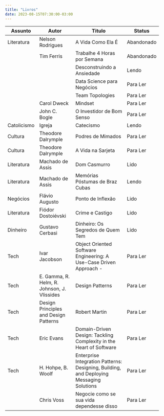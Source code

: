 ```yaml
---
title: "Livros"
date: 2023-08-15T07:30:00-03:00
---
```


| Assunto     | Autor                                       | Titulo                                                                                  | Status     |
| ----------- | ------------------------------------------- | --------------------------------------------------------------------------------------- | ---------- |
| Literatura  | Nelson Rodrigues                            | A Vida Como Ela É                                                                       | Abandonado |
|             | Tim Ferris                                  | Trabalhe 4 Horas por Semana                                                             | Abandonado |
|             |                                             | Desconstruindo a Ansiedade                                                              | Lendo      |
|             |                                             | Data Science para Negócios                                                              | Para Ler   |
|             |                                             | Team Topologies                                                                         | Para Ler   |
|             | Carol Dweck                                 | Mindset                                                                                 | Para Ler   |
|             | John C. Bogle                               | O Investidor de Bom Senso                                                               | Para Ler   |
| Catolicismo | Igreja                                      | Catecismo                                                                               | Lendo      |
| Cultura     | Theodore Dalrymple                          | Podres de Mimados                                                                       | Para Ler   |
| Cultura     | Theodore Dalrymple                          | A Vida na Sarjeta                                                                       | Para Ler   |
| Literatura  | Machado de Assis                            | Dom Casmurro                                                                            | Lido       |
| Literatura  | Machado de Assis                            | Memórias Póstumas de Braz Cubas                                                         | Lendo      |
| Negócios    | Flávio Augusto                              | Ponto de Inflexão                                                                       | Lido       |
| Literatura  | Fiódor Dostoiévski                          | Crime e Castigo                                                                         | Lido       |
| Dinheiro    | Gustavo Cerbasi                             | Dinheiro: Os Segredos de Quem Tem                                                       | Lido       |
| Tech        | Ivar Jacobson                               | Object Oriented Software Engineering: A Use-Case Driven Approach -                      | Para Ler   |
| Tech        | E. Gamma, R. Helm, R. Johnson, J. Vlissides | Design Patterns                                                                         | Para Ler   |
| Tech        | Design Principles and Design Patterns       | Robert Martin                                                                           | Para Ler   |
| Tech        | Eric Evans                                  | Domain-Driven Design: Tackling Complexity in the Heart of Software                      | Para Ler   |
| Tech        | H. Hohpe, B. Woolf                          | Enterprise Integration Patterns: Designing, Building, and Deploying Messaging Solutions | Para Ler   |
|             | Chris Voss                                  | Negocie como se sua vida dependesse disso                                               | Para Ler           |
